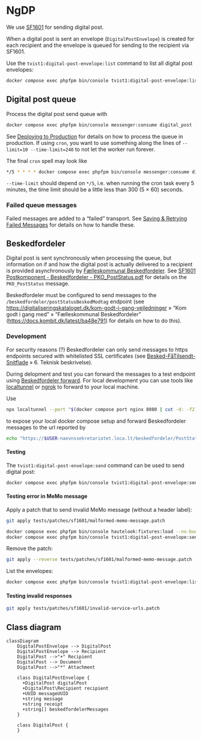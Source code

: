 # NgDP

We use [SF1601](https://digitaliseringskataloget.dk/integration/sf1601) for
sending digital post.

When a digital post is sent an envelope (`DigitalPostEnvelope`) is created for
each recipient and the envelope is queued for sending to the recipient via
SF1601.

Use the `tvist1:digital-post-envelope:list` command to list all digital post
envelopes:

```sh
docker compose exec phpfpm bin/console tvist1:digital-post-envelope:list
```

## Digital post queue

Process the digital post send queue with

```sh
docker compose exec phpfpm bin/console messenger:consume digital_post -vv
```

See [Deploying to
Production](https://symfony.com/doc/5.4/messenger.html#deploying-to-production)
for details on how to process the queue in production. If using `cron`, you want
to use something along the lines of `--limit=10 --time-limit=240` to not let the
worker run forever.

The final `cron` spell may look like

```sh
*/5 * * * * docker compose exec phpfpm bin/console messenger:consume digital_post -vv --limit=10 --time-limit=240 > /dev/null 2>&1
```

`--time-limit` should depend on `*/5`, i.e. when running the cron task every 5
minutes, the time limit should be a little less than 300 (5 × 60) seconds.

### Failed queue messages

Failed messages are added to a “failed” transport. See [Saving & Retrying Failed
Messages](https://symfony.com/doc/5.4/messenger.html#saving-retrying-failed-messages)
for details on how to handle these.

## Beskedfordeler

Digital post is sent synchronously when processing the queue, but information on
if and how the digital post is actually delivered to a recipient is provided
asynchronously by [Fælleskommunal
Beskedfordeler](https://digitaliseringskataloget.dk/l%C3%B8sninger/beskedfordeler).
See [SF1601 Postkomponent - Beskedfordeler -
PKO_PostStatus.pdf](https://digitaliseringskataloget.srvitkhulk.itkdev.dk/digitaliseringskataloget.dk/sf1601/SF1601%20Bilag%2020211025/SF1601%20Postkomponent%20-%20Beskedfordeler%20-%20PKO_PostStatus.pdf)
for details on the `PKO_PostStatus` message.

Beskedfordeler must be configured to send messages to the
`/beskedfordeler/postStatusBeskedModtag` endpoint (see
<https://digitaliseringskataloget.dk/kom-godt-i-gang-vejledninger> » “Kom godt i
gang med” » “Fælleskommunal Beskedfordeler”
(<https://docs.kombit.dk/latest/ba48e791>) for details on how to do this).

### Development

For security reasons (?) Beskedfordeler can only send messages to https
endpoints secured with whitelisted SSL certificates (see
[Besked-FåTilsendt-Snitflade](https://digitaliseringskataloget.srvitkhulk.itkdev.dk/digitaliseringskataloget.dk/sf1461/D.09.02%20Beskedfordeler-Besked-F%C3%A5Tilsendt-Snitflade.pdf)
» 6. Teknisk beskrivelse).

During delopment and test you can forward the messages to a test endpoint using
[Beskedfordeler forward](https://github.com/itk-dev/beskedfordeler-forward). For
local development you can use tools like
[localtunnel](https://github.com/localtunnel/localtunnel) or
[ngrok](https://ngrok.com/) to forward to your local machine.

Use

```sh
npx localtunnel --port "$(docker compose port nginx 8080 | cut -d: -f2)" --subdomain "$USER-naevnssekretariatet" --print-requests
```

to expose your local docker compose setup and forward Beskedfordeler messages to
the url reported by

```sh
echo "https://$USER-naevnssekretariatet.loca.lt/beskedfordeler/PostStatusBeskedModtag"
```

#### Testing

The `tvist1:digital-post-envelope:send` command can be used to send digital post:

```sh
docker compose exec phpfpm bin/console tvist1:digital-post-envelope:send --help
```

#### Testing error in MeMo message

Apply a patch that to send invalid MeMo message (without a header label):

```sh
git apply tests/patches/sf1601/malformed-memo-message.patch
```

```sh
docker compose exec phpfpm bin/console hautelook:fixtures:load --no-bundles --purge-with-truncate --no-interaction
docker compose exec phpfpm bin/console tvist1:digital-post-envelope:send --digital-post-subject='Digital post with multiple recipients' --no-interaction
```

Remove the patch:

```sh
git apply --reverse tests/patches/sf1601/malformed-memo-message.patch
```

List the envelopes:

```sh
docker compose exec phpfpm bin/console tvist1:digital-post-envelope:list --status=failed
```

#### Testing invalid responses

```sh
git apply tests/patches/sf1601/invalid-service-urls.patch
```

## Class diagram

```mermaid
classDiagram
    DigitalPostEnvelope --> DigitalPost
    DigitalPostEnvelope --> Recipient
    DigitalPost -->"+" Recipient
    DigitalPost --> Document
    DigitalPost -->"*" Attachment

    class DigitalPostEnvelope {
      +DigitalPost digitalPost
      +DigitalPost\Recipient recipient
      +UUID messageUUID
      +string message
      +string receipt
      +string[] beskedfordelerMessages
    }

    class DigitalPost {
    }
```
